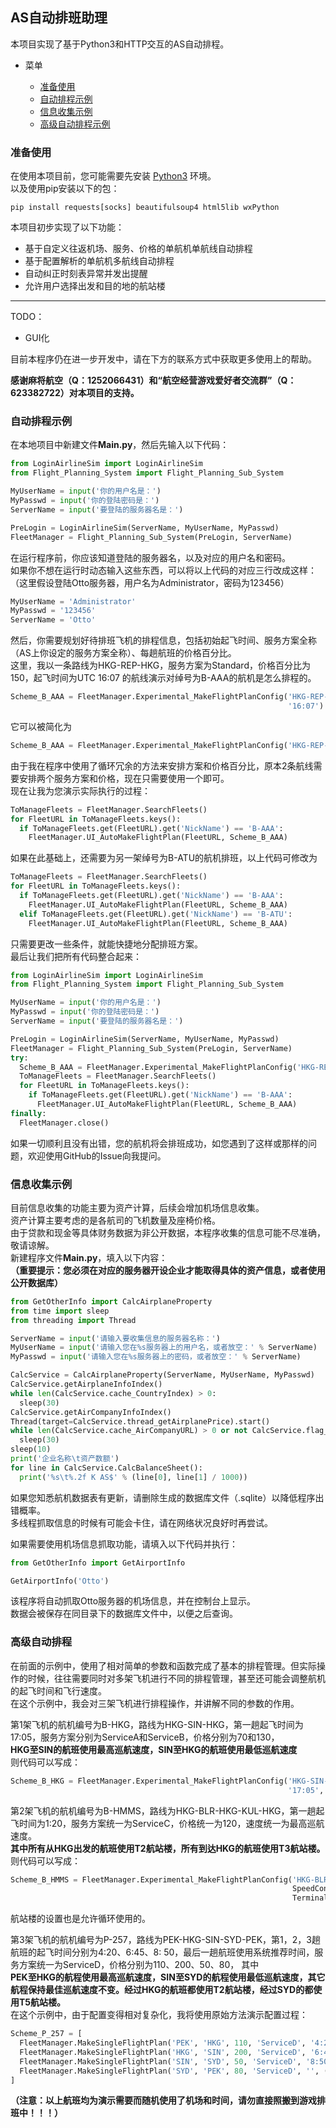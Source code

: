 ## AS自动排班助理

本项目实现了基于Python3和HTTP交互的AS自动排程。

* 菜单

  - [准备使用](#准备使用)
  - [自动排程示例](#自动排程示例)
  - [信息收集示例](#信息收集示例)
  - [高级自动排程示例](#高级自动排程)

<a id="prepare-use"></a>

### 准备使用

在使用本项目前，您可能需要先安装 [Python3](https://www.python.org/downloads/release/python-398/) 环境。  
以及使用pip安装以下的包：

```shell
pip install requests[socks] beautifulsoup4 html5lib wxPython
```

本项目初步实现了以下功能：

- 基于自定义往返机场、服务、价格的单航机单航线自动排程
- 基于配置解析的单航机多航线自动排程
- 自动纠正时刻表异常并发出提醒
- 允许用户选择出发和目的地的航站楼

----
TODO：

- GUI化

目前本程序仍在进一步开发中，请在下方的联系方式中获取更多使用上的帮助。

**感谢麻将航空（Q：1252066431）和“航空经营游戏爱好者交流群”（Q：623382722）对本项目的支持。**

<a id="example-auto-execute-flight-plan"></a>

### 自动排程示例

在本地项目中新建文件**Main.py**，然后先输入以下代码：

```python
from LoginAirlineSim import LoginAirlineSim
from Flight_Planning_System import Flight_Planning_Sub_System

MyUserName = input('你的用户名是：')
MyPasswd = input('你的登陆密码是：')
ServerName = input('要登陆的服务器名是：')

PreLogin = LoginAirlineSim(ServerName, MyUserName, MyPasswd)
FleetManager = Flight_Planning_Sub_System(PreLogin, ServerName)
```

在运行程序前，你应该知道登陆的服务器名，以及对应的用户名和密码。  
如果你不想在运行时动态输入这些东西，可以将以上代码的对应三行改成这样：  
（这里假设登陆Otto服务器，用户名为Administrator，密码为123456）

```python
MyUserName = 'Administrator'
MyPasswd = '123456'
ServerName = 'Otto'
```

然后，你需要规划好待排班飞机的排程信息，包括初始起飞时间、服务方案全称（AS上你设定的服务方案全称）、每趟航班的价格百分比。  
这里，我以一条路线为HKG-REP-HKG，服务方案为Standard，价格百分比为150，起飞时间为UTC 16:07 的航线演示对绰号为B-AAA的航机是怎么排程的。

```python
Scheme_B_AAA = FleetManager.Experimental_MakeFlightPlanConfig('HKG-REP-HKG', ['Standard', 'Standard'], [150, 150],
                                                              '16:07')
```

它可以被简化为

```python
Scheme_B_AAA = FleetManager.Experimental_MakeFlightPlanConfig('HKG-REP-HKG', ['Standard'], [150], '16:07')
```

由于我在程序中使用了循环冗余的方法来安排方案和价格百分比，原本2条航线需要安排两个服务方案和价格，现在只需要使用一个即可。  
现在让我为您演示实际执行的过程：

```python
ToManageFleets = FleetManager.SearchFleets()
for FleetURL in ToManageFleets.keys():
  if ToManageFleets.get(FleetURL).get('NickName') == 'B-AAA':
    FleetManager.UI_AutoMakeFlightPlan(FleetURL, Scheme_B_AAA)
```

如果在此基础上，还需要为另一架绰号为B-ATU的航机排班，以上代码可修改为

```python
ToManageFleets = FleetManager.SearchFleets()
for FleetURL in ToManageFleets.keys():
  if ToManageFleets.get(FleetURL).get('NickName') == 'B-AAA':
    FleetManager.UI_AutoMakeFlightPlan(FleetURL, Scheme_B_AAA)
  elif ToManageFleets.get(FleetURL).get('NickName') == 'B-ATU':
    FleetManager.UI_AutoMakeFlightPlan(FleetURL, Scheme_B_AAA)
```

只需要更改一些条件，就能快捷地分配排班方案。  
最后让我们把所有代码整合起来：

```python
from LoginAirlineSim import LoginAirlineSim
from Flight_Planning_System import Flight_Planning_Sub_System

MyUserName = input('你的用户名是：')
MyPasswd = input('你的登陆密码是：')
ServerName = input('要登陆的服务器名是：')

PreLogin = LoginAirlineSim(ServerName, MyUserName, MyPasswd)
FleetManager = Flight_Planning_Sub_System(PreLogin, ServerName)
try:
  Scheme_B_AAA = FleetManager.Experimental_MakeFlightPlanConfig('HKG-REP-HKG', ['Standard'], [150], '16:07')
  ToManageFleets = FleetManager.SearchFleets()
  for FleetURL in ToManageFleets.keys():
    if ToManageFleets.get(FleetURL).get('NickName') == 'B-AAA':
      FleetManager.UI_AutoMakeFlightPlan(FleetURL, Scheme_B_AAA)
finally:
  FleetManager.close()
```

如果一切顺利且没有出错，您的航机将会排班成功，如您遇到了这样或那样的问题，欢迎使用GitHub的Issue向我提问。

### 信息收集示例

目前信息收集的功能主要为资产计算，后续会增加机场信息收集。  
资产计算主要考虑的是各航司的飞机数量及座椅价格。  
由于贷款和现金等具体财务数据为非公开数据，本程序收集的信息可能不尽准确，敬请谅解。  
新建程序文件**Main.py**，填入以下内容：  
**（重要提示：您必须在对应的服务器开设企业才能取得具体的资产信息，或者使用公开数据库）**

```python
from GetOtherInfo import CalcAirplaneProperty
from time import sleep
from threading import Thread

ServerName = input('请输入要收集信息的服务器名称：')
MyUserName = input('请输入您在%s服务器上的用户名，或者放空：' % ServerName)
MyPasswd = input('请输入您在%s服务器上的密码，或者放空：' % ServerName)

CalcService = CalcAirplaneProperty(ServerName, MyUserName, MyPasswd)
CalcService.getAirplaneInfoIndex()
while len(CalcService.cache_CountryIndex) > 0:
  sleep(30)
CalcService.getAirCompanyInfoIndex()
Thread(target=CalcService.thread_getAirplanePrice).start()
while len(CalcService.cache_AirCompanyURL) > 0 or not CalcService.flag_price_ok:
  sleep(30)
sleep(10)
print('企业名称\t资产数额')
for line in CalcService.CalcBalanceSheet():
  print('%s\t%.2f K AS$' % (line[0], line[1] / 1000))
```

如果您知悉航机数据表有更新，请删除生成的数据库文件（.sqlite）以降低程序出错概率。  
多线程抓取信息的时候有可能会卡住，请在网络状况良好时再尝试。

如果需要使用机场信息抓取功能，请填入以下代码并执行：

```python
from GetOtherInfo import GetAirportInfo

GetAirportInfo('Otto')
```

该程序将自动抓取Otto服务器的机场信息，并在控制台上显示。  
数据会被保存在同目录下的数据库文件中，以便之后查询。

### 高级自动排程

在前面的示例中，使用了相对简单的参数和函数完成了基本的排程管理。但实际操作的时候，往往需要同时对多架飞机进行不同的排程管理，甚至还可能会调整航机的起飞时间和飞行速度。  
在这个示例中，我会对三架飞机进行排程操作，并讲解不同的参数的作用。

第1架飞机的航机编号为B-HKG，路线为HKG-SIN-HKG，第一趟起飞时间为17:05，服务方案分别为ServiceA和ServiceB，价格分别为70和130，  
**HKG至SIN的航班使用最高巡航速度，SIN至HKG的航班使用最低巡航速度**  
则代码可以写成：

```python
Scheme_B_HKG = FleetManager.Experimental_MakeFlightPlanConfig('HKG-SIN-HKG', ['ServiceA', 'ServiceB'], [70, 130],
                                                              '17:05', SpeedConfig=('Max', 'Min'))
```
  
第2架飞机的航机编号为B-HMMS，路线为HKG-BLR-HKG-KUL-HKG，第一趟起飞时间为1:20，服务方案统一为ServiceC，价格统一为120，速度统一为最高巡航速度。  
**其中所有从HKG出发的航班使用T2航站楼，所有到达HKG的航班使用T3航站楼。**  
则代码可以写成：

```python
Scheme_B_HMMS = FleetManager.Experimental_MakeFlightPlanConfig('HKG-BLR-HKG-KUL-HKG', ['ServiceC'], [120], '1:20',
                                                               SpeedConfig=('Max'),
                                                               TerminalConfig=[('T2', 'T1'), ('T1', 'T3')])
```

航站楼的设置也是允许循环使用的。

第3架飞机的航机编号为P-257，路线为PEK-HKG-SIN-SYD-PEK，第1，2，3趟航班的起飞时间分别为4:20、6:45、8:
50，最后一趟航班使用系统推荐时间，服务方案统一为ServiceD，价格分别为110、200、50、80， 其中  
**PEK至HKG的航程使用最高巡航速度，SIN至SYD的航程使用最低巡航速度，其它航程保持最佳巡航速度不变。经过HKG的航班都使用T2航站楼，经过SYD的都使用T5航站楼。**  
在这个示例中，由于配置变得相对复杂化，我将使用原始方法演示配置过程：

```python
Scheme_P_257 = [
  FleetManager.MakeSingleFlightPlan('PEK', 'HKG', 110, 'ServiceD', '4:20', ('T1', 'T2'), 'Max'),
  FleetManager.MakeSingleFlightPlan('HKG', 'SIN', 200, 'ServiceD', '6:45', ('T2', 'T1'), 'Normal'),
  FleetManager.MakeSingleFlightPlan('SIN', 'SYD', 50, 'ServiceD', '8:50', ('T1', 'T5'), 'Min'),
  FleetManager.MakeSingleFlightPlan('SYD', 'PEK', 80, 'ServiceD', '', ('T5', 'T1'), 'Normal')
]
```
**（注意：以上航班均为演示需要而随机使用了机场和时间，请勿直接照搬到游戏排班中！！！）**